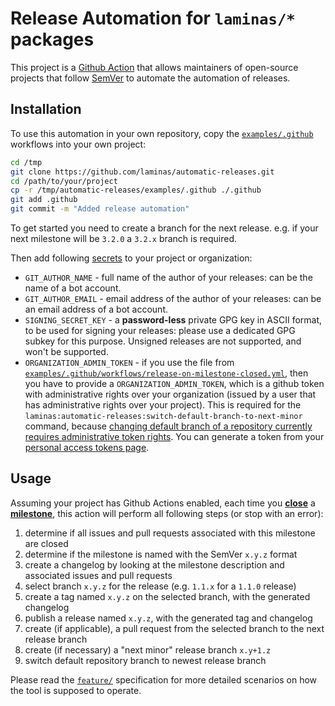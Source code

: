 # Release Automation for `laminas/*` packages

This project is a [Github Action](https://github.com/features/actions) that allows
maintainers of open-source projects that follow [SemVer](https://semver.org/spec/v2.0.0.html)
to automate the automation of releases.

## Installation

To use this automation in your own repository, copy the [`examples/.github`](./examples/.github)
workflows into your own project:

```sh
cd /tmp
git clone https://github.com/laminas/automatic-releases.git
cd /path/to/your/project
cp -r /tmp/automatic-releases/examples/.github ./.github
git add .github
git commit -m "Added release automation"
```

To get started you need to create a branch for the next release. e.g. if your next milestone will be
`3.2.0` a `3.2.x` branch is required.

Then add following [secrets](https://docs.github.com/en/actions/configuring-and-managing-workflows/creating-and-storing-encrypted-secrets)
to your project or organization:

- `GIT_AUTHOR_NAME` - full name of the author of your releases: can be the name of a bot account.
- `GIT_AUTHOR_EMAIL` - email address of the author of your releases: can be an email address of a bot account.
- `SIGNING_SECRET_KEY` - a **password-less** private GPG key in ASCII format, to be used for signing your releases:
  please use a dedicated GPG subkey for this purpose. Unsigned releases are not supported, and won't be supported.
- `ORGANIZATION_ADMIN_TOKEN` - if you use the file from [`examples/.github/workflows/release-on-milestone-closed.yml`](examples/.github/workflows/release-on-milestone-closed.yml),
  then you have to provide a `ORGANIZATION_ADMIN_TOKEN`, which is a github token with administrative rights over
  your organization (issued by a user that has administrative rights over your project).
  This is required for the `laminas:automatic-releases:switch-default-branch-to-next-minor`
  command, because [changing default branch of a repository currently requires administrative token rights](https://developer.github.com/v3/repos/#update-a-repository).
  You can generate a token from your [personal access tokens page](https://github.com/settings/tokens/new).

## Usage

Assuming your project has Github Actions enabled, each time you [**close**](https://developer.github.com/webhooks/event-payloads/#milestone)
a [**milestone**](https://docs.github.com/en/github/managing-your-work-on-github/creating-and-editing-milestones-for-issues-and-pull-requests),
this action will perform all following steps (or stop with an error):

1.  determine if all issues and pull requests associated with this milestone are closed
2.  determine if the milestone is named with the SemVer `x.y.z` format
3.  create a changelog by looking at the milestone description and associated issues and pull requests
4.  select branch `x.y.z` for the release (e.g. `1.1.x` for a `1.1.0` release)
5.  create a tag named `x.y.z` on the selected branch, with the generated changelog
6.  publish a release named `x.y.z`, with the generated tag and changelog
7.  create (if applicable), a pull request from the selected branch to the next release branch
8.  create (if necessary) a "next minor" release branch `x.y+1.z`
9.  switch default repository branch to newest release branch

Please read the [`feature/`](./feature) specification for more detailed scenarios on how the tool is supposed
to operate.
